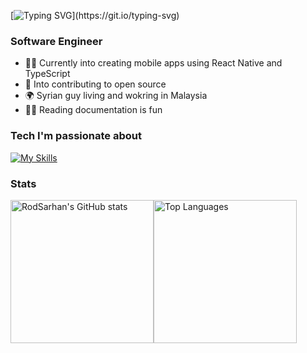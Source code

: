 [![Typing SVG](https://readme-typing-svg.demolab.com?font=Fira+Code&size=32&duration=3000&pause=500&width=750&lines=Hi+there+%F0%9F%91%8B;I'm+Roudain+Sarhan+(Rod);Mobile+Apps+Developer+(RN%2FTS);Welcome+to+my+profile!)](https://git.io/typing-svg)

### Software Engineer

* 👨‍💻  Currently into creating mobile apps using React Native and TypeScript
* 🤝  Into contributing to open source
* 🌍  Syrian guy living and wokring in Malaysia
* 🧑‍🏫  Reading documentation is fun

### Tech I'm passionate about
[![My Skills](https://skillicons.dev/icons?i=ts,js,react,nextjs,astro,nodejs,express,mysql,md,vscode,androidstudio,apple,&perline=15)](https://skillicons.dev)

### Stats

<div style="display: flex;"> 
<img src="https://rod-github-readme-stats-8vt3g1h7r-rodsarhan.vercel.app/api?username=RodSarhan&show_icons=true&hide=&count_private=true&title_color=0891b2&text_color=e4e4e7&icon_color=0891b2&bg_color=3f3f46&hide_border=true&show_icons=true" alt="RodSarhan's GitHub stats" height="229" />

<img src="https://github-readme-stats.vercel.app/api/top-langs/?username=RodSarhan&layout=compact&langs_count=10&title_color=0891b2&text_color=e4e4e7&icon_color=0891b2&bg_color=3f3f46&hide_border=true&locale=en&custom_title=Top%20%Languages" alt="Top Languages" height="229" />
</div>
